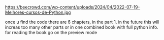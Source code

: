https://beecrowd.com/wp-content/uploads/2024/04/2022-07-19-Melhores-cursos-de-Python.jpg


once u find the code there are 6 chapters, in the part 1. in the future this will increas too many other parts or in one combined book with full python info. for reading the book go on the preview mode
